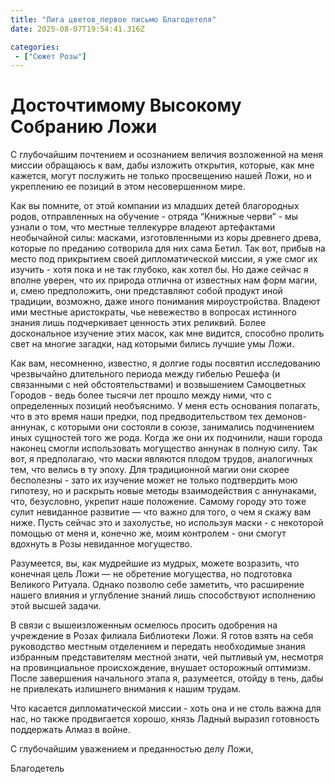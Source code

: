 ```yaml
---
title: "Лига цветов_первое письмо Благодетеля"
date: 2025-08-07T19:54:41.316Z

categories:
 - ["Сюжет Розы"]
---
```


**Досточтимому Высокому Собранию Ложи**
=======================================

С глубочайшим почтением и осознанием величия возложенной на меня миссии
обращаюсь к вам, дабы изложить открытия, которые, как мне кажется, могут
послужить не только просвещению нашей Ложи, но и укреплению ее позиций в
этом несовершенном мире.

Как вы помните, от этой компании из младших детей благородных родов,
отправленных на обучение - отряда “Книжные черви” - мы узнали о том, что
местные теллекурре владеют артефактами необычайной силы: масками,
изготовленными из коры древнего древа, которые по преданию сотворила для
них сама Бетил. Так вот, прибыв на место под прикрытием своей
дипломатической миссии, я уже смог их изучить - хотя пока и не так
глубоко, как хотел бы. Но даже сейчас я вполне уверен, что их природа
отлична от известных нам форм магии, и, смею предположить, они
представляют собой продукт иной традиции, возможно, даже иного понимания
мироустройства. Владеют ими местные аристократы, чье невежество в
вопросах истинного знания лишь подчеркивает ценность этих реликвий.
Более доскональное изучение этих масок, как мне видится, способно
пролить свет на многие загадки, над которыми бились лучшие умы Ложи.

Как вам, несомненно, известно, я долгие годы посвятил исследованию
чрезвычайно длительного периода между гибелью Решефа (и связанными с ней
обстоятельствами) и возвышением Самоцветных Городов - ведь более тысячи
лет прошло между ними, что с определенных позиций необъяснимо. У меня
есть основания полагать, что в это время наши предки, под
предводительством тех демонов-аннунак, с которыми они состояли в союзе,
занимались подчинением иных сущностей того же рода. Когда же они их
подчинили, наши города наконец смогли использовать могущество аннунак в
полную силу. Так вот, я предполагаю, что маски являются плодом трудов,
аналогичных тем, что велись в ту эпоху. Для традиционной магии они
скорее бесполезны - зато их изучение может не только подтвердить мою
гипотезу, но и раскрыть новые методы взаимодействия с аннунаками, что,
безусловно, укрепит наше положение. Самому городу это тоже сулит
невиданное развитие — что важно для того, о чем я скажу вам ниже. Пусть
сейчас это и захолустье, но используя маски - с некоторой помощью от
меня и, конечно же, моим контролем - они смогут вдохнуть в Розы
невиданное могущество.

Разумеется, вы, как мудрейшие из мудрых, можете возразить, что конечная
цель Ложи — не обретение могущества, но подготовка Великого Ритуала.
Однако позволю себе заметить, что расширение нашего влияния и углубление
знаний лишь способствуют исполнению этой высшей задачи.

В связи с вышеизложенным осмелюсь просить одобрения на учреждение в
Розах филиала Библиотеки Ложи. Я готов взять на себя руководство местным
отделением и передать необходимые знания избранным представителям
местной знати, чей пытливый ум, несмотря на провинциальное
происхождение, внушает осторожный оптимизм. После завершения начального
этапа я, разумеется, отойду в тень, дабы не привлекать излишнего
внимания к нашим трудам.

Что касается дипломатической миссии - хоть она и не столь важна для нас,
но также продвигается хорошо, князь Ладный выразил готовность поддержать
Алмаз в войне.

С глубочайшим уважением и преданностью делу Ложи,

Благодетель
